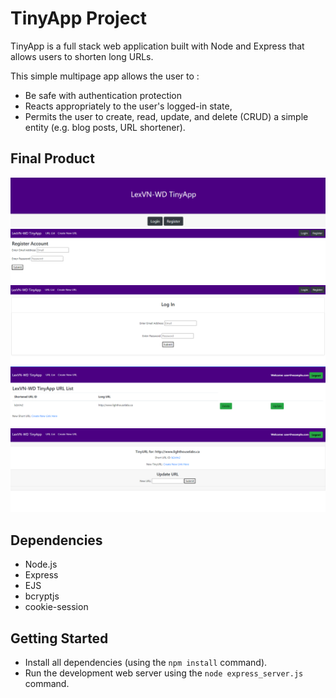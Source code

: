 # TinyApp Project

TinyApp is a full stack web application built with Node and Express that allows users to shorten long URLs.

This simple multipage app allows the user to :

- Be safe with authentication protection
- Reacts appropriately to the user's logged-in state,
- Permits the user to create, read, update, and delete (CRUD) a simple entity (e.g. blog posts, URL shortener).

## Final Product

!["Home-page"](/pictures/tinyapp-home.png)
!["Register"](/pictures/tinyapp-register.png)
!["Log-In"](/pictures/tinyapp-login.png)
!["URLS"](/pictures/tinyapp-urls.png)
!["Edit"](/pictures/tinyapp-edit.png)


## Dependencies

- Node.js
- Express
- EJS
- bcryptjs
- cookie-session

## Getting Started

- Install all dependencies (using the `npm install` command).
- Run the development web server using the `node express_server.js` command.